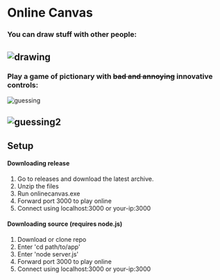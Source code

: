 # Online Canvas

### You can draw stuff with other people:

![drawing](https://user-images.githubusercontent.com/33080132/39557842-dc4773bc-4ecd-11e8-8331-45dfc75a3cce.png)
---
### Play a game of pictionary with ~~bad and annoying~~ innovative controls:

![guessing](https://user-images.githubusercontent.com/33080132/39557843-dc7cd49e-4ecd-11e8-91ca-92fba3af243f.png)

![guessing2](https://user-images.githubusercontent.com/33080132/39557844-dcad637a-4ecd-11e8-92e2-c8ceda325800.png)
---

## Setup
#### Downloading release
1. Go to releases and download the latest archive.
2. Unzip the files
3. Run onlinecanvas.exe
4. Forward port 3000 to play online
5. Connect using localhost:3000 or your-ip:3000

#### Downloading source (requires node.js)
1. Download or clone repo
2. Enter 'cd path/to/app'
3. Enter 'node server.js'
3. Forward port 3000 to play online
4. Connect using localhost:3000 or your-ip:3000
